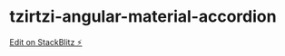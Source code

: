# tzirtzi-angular-material-accordion

[Edit on StackBlitz ⚡️](https://stackblitz.com/edit/tzirtzi-angular-material-accordion)